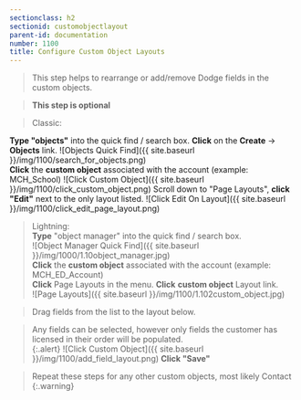 ```yaml
---
sectionclass: h2
sectionid: customobjectlayout
parent-id: documentation
number: 1100
title: Configure Custom Object Layouts
---
```



>This step helps to rearrange or add/remove Dodge fields in the custom objects.

>**This step is optional**

>Classic:

**Type "objects"** into the quick find / search box. **Click** on the **Create** -> **Objects** link.
![Objects Quick Find]({{ site.baseurl }}/img/1100/search_for_objects.png)  
**Click** the **custom object** associated with the account (example: MCH_School)
![Click Custom Object]({{ site.baseurl }}/img/1100/click_custom_object.png)
Scroll down to "Page Layouts", **click "Edit"** next to the only layout listed.
![Click Edit On Layout]({{ site.baseurl }}/img/1100/click_edit_page_layout.png)  

>Lightning:  
**Type** "object manager" into the quick find / search box.  
![Object Manager Quick Find]({{ site.baseurl }}/img/1000/1.10object_manager.jpg)  
**Click** the **custom object** associated with the account (example: MCH_ED_Account)  
**Click** Page Layouts in the menu.  **Click** **custom object** Layout link.   
![Page Layouts]({{ site.baseurl }}/img/1100/1.102custom_object.jpg)  

>Drag fields from the list to the layout below.  


>Any fields can be selected, however only fields the customer has licensed in their order will be populated.  
{:.alert}
![Click Custom Object]({{ site.baseurl }}/img/1100/add_field_layout.png)
>**Click "Save"**  

>Repeat these steps for any other custom objects, most likely Contact
{:.warning}
